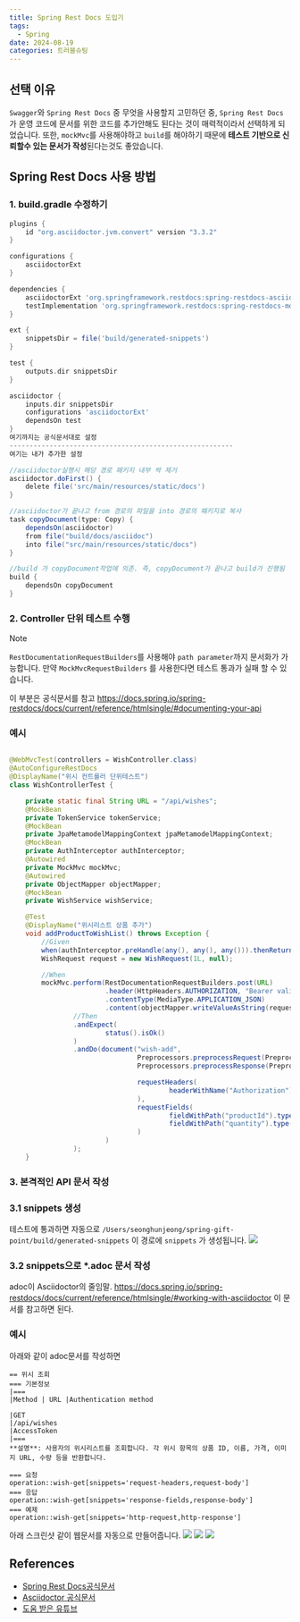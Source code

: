 ```yaml
---
title: Spring Rest Docs 도입기
tags:
  - Spring
date: 2024-08-19
categories: 트러블슈팅
---
```


## 선택 이유

`Swagger`와 `Spring Rest Docs` 중 무엇을 사용할지 고민하던 중, `Spring Rest Docs`가 운영 코드에 문서를 위한 코드를 추가안해도 된다는 것이 매력적이라서 선택하게 되었습니다.
또한, `mockMvc`를 사용해야하고 `build`를 해야하기 때문에 **테스트 기반으로 신뢰할수 있는 문서가 작성**된다는것도 좋았습니다.

## Spring Rest Docs 사용 방법

### 1. build.gradle 수정하기

```gradle
plugins { 
	id "org.asciidoctor.jvm.convert" version "3.3.2" 
}

configurations {  
    asciidoctorExt  
}

dependencies { 
	asciidoctorExt 'org.springframework.restdocs:spring-restdocs-asciidoctor: 3.0.1' 
	testImplementation 'org.springframework.restdocs:spring-restdocs-mockmvc: 3.0.1' 
}

ext {  
    snippetsDir = file('build/generated-snippets')  
}

test {  
    outputs.dir snippetsDir  
}

asciidoctor {  
    inputs.dir snippetsDir  
    configurations 'asciidoctorExt'  
    dependsOn test  
}
여기까지는 공식문서대로 설정
--------------------------------------------------------
여기는 내가 추가한 설정

//asciidoctor실행시 해당 경로 패키지 내부 싹 제거
asciidoctor.doFirst() {  
    delete file('src/main/resources/static/docs')  
}  

//asciidoctor가 끝나고 from 경로의 파일을 into 경로의 패키지로 복사
task copyDocument(type: Copy) {  
    dependsOn(asciidoctor)  
    from file("build/docs/asciidoc")  
    into file("src/main/resources/static/docs")  
}  

//build 가 copyDocument작업에 의존. 즉, copyDocument가 끝나고 build가 진행됨
build {  
    dependsOn copyDocument  
}

```

### 2. Controller 단위 테스트 수행

> [!NOTE]
> `RestDocumentationRequestBuilders`를 사용해야 `path parameter`까지 문서화가 가능합니다. 만약 `MockMvcRequestBuilders` 를 사용한다면 테스트 통과가 실패
> 할 수 있습니다.

이 부분은 공식문서를 참고 https://docs.spring.io/spring-restdocs/docs/current/reference/htmlsingle/#documenting-your-api

### 예시

```java

@WebMvcTest(controllers = WishController.class)
@AutoConfigureRestDocs
@DisplayName("위시 컨트롤러 단위테스트")
class WishControllerTest {

    private static final String URL = "/api/wishes";
    @MockBean
    private TokenService tokenService;
    @MockBean
    private JpaMetamodelMappingContext jpaMetamodelMappingContext;
    @MockBean
    private AuthInterceptor authInterceptor;
    @Autowired
    private MockMvc mockMvc;
    @Autowired
    private ObjectMapper objectMapper;
    @MockBean
    private WishService wishService;

    @Test
    @DisplayName("위시리스트 상품 추가")
    void addProductToWishList() throws Exception {
        //Given  
        when(authInterceptor.preHandle(any(), any(), any())).thenReturn(true);
        WishRequest request = new WishRequest(1L, null);

        //When  
        mockMvc.perform(RestDocumentationRequestBuilders.post(URL)
                        .header(HttpHeaders.AUTHORIZATION, "Bearer validTokenValue")
                        .contentType(MediaType.APPLICATION_JSON)
                        .content(objectMapper.writeValueAsString(request)))
                //Then  
                .andExpect(
                        status().isOk()
                )
                .andDo(document("wish-add",
                                Preprocessors.preprocessRequest(Preprocessors.prettyPrint()),
                                Preprocessors.preprocessResponse(Preprocessors.prettyPrint()),

                                requestHeaders(
                                        headerWithName("Authorization").description("Authorization: Bearer ${ACCESS_TOKEN} +\n인증방식, 액세스 토큰으로 인증요청")
                                ),
                                requestFields(
                                        fieldWithPath("productId").type(JsonFieldType.NUMBER).description("위시에 추가할 상품 ID"),
                                        fieldWithPath("quantity").type(JsonFieldType.NULL).description("이거 무시하시면 됩니다").optional()
                                )
                        )
                );
    }
```

### 3. 본격적인 API 문서 작성

### 3.1 snippets 생성

테스트에 통과하면 자동으로 `/Users/seonghunjeong/spring-gift-point/build/generated-snippets` 이 경로에 `snippets` 가 생성됩니다.
![](스크린샷%202024-08-14%2017.05.00.png)

### 3.2 snippets으로 \*.adoc 문서 작성

adoc이 Asciidoctor의 줄임말.
https://docs.spring.io/spring-restdocs/docs/current/reference/htmlsingle/#working-with-asciidoctor 이 문서를 참고하면 된다.

### 예시

아래와 같이 adoc문서를 작성하면

```adoc
== 위시 조회  
=== 기본정보  
|===  
|Method | URL |Authentication method  
  
|GET  
|/api/wishes  
|AccessToken  
|===  
**설명**: 사용자의 위시리스트를 조회합니다. 각 위시 항목의 상품 ID, 이름, 가격, 이미지 URL, 수량 등을 반환합니다.  
  
=== 요청  
operation::wish-get[snippets='request-headers,request-body']  
=== 응답  
operation::wish-get[snippets='response-fields,response-body']  
=== 예제  
operation::wish-get[snippets='http-request,http-response']
```

아래 스크린샷 같이 웹문서를 자동으로 만들어줍니다.
![](스크린샷%202024-08-14%2017.14.30.png)
![](스크린샷%202024-08-14%2017.15.31.png)
![](스크린샷%202024-08-14%2017.15.50.png)
## References

- [Spring Rest Docs공식문서](https://docs.spring.io/spring-restdocs/docs/current/reference/htmlsingle/#introduction)
- [Asciidoctor 공식문서](https://docs.asciidoctor.org/asciidoc/latest/syntax-quick-reference/)
- [도움 받은 유튜브](https://www.youtube.com/watch?v=LEqaUEcWH7M)

